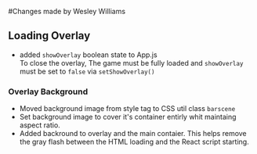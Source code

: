 #Changes made by Wesley Williams

## Loading Overlay

- added `showOverlay` boolean state to App.js  
To close the overlay, The game must be fully loaded and
`showOverlay` must be set to `false` via `setShowOverlay()`

### Overlay Background

- Moved background image from style tag to CSS util class `barscene`
- Set background image to cover it's container entirly whit maintaing aspect ratio.
- Added backround to overlay and the main contaier.
    This helps remove the gray flash between the HTML loading and the React script
    starting.
